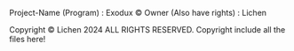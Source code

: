 Project-Name (Program)   : Exodux ©
Owner (Also have rights) : Lichen

Copyright © Lichen 2024 ALL RIGHTS RESERVED.
Copyright include all the files here!
